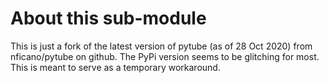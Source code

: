 # About this sub-module

This is just a fork of the latest version of pytube (as of 28 Oct 2020)
from nficano/pytube on github. The PyPi version seems to be glitching for
most. This is meant to serve as a temporary workaround.